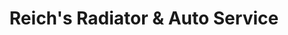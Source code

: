 ---
title: "Reich's Radiator & Auto Service"
url: /rice-lake/reichs-radiator-and-auto-service/
shop: car repair
---
